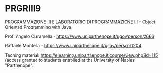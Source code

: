 # PRGRIII9
PROGRAMMAZIONE III E LABORATORIO DI PROGRAMMAZIONE III - Object Oriented Programming with Java

Prof. Angelo Ciaramella - https://www.uniparthenope.it/ugov/person/2666

Raffaele Montella - https://www.uniparthenope.it/ugov/person/1204

Teching material: https://elearning.uniparthenope.it/course/view.php?id=115 (access granted to students entrolled at the University of Naples "Parthenope".
